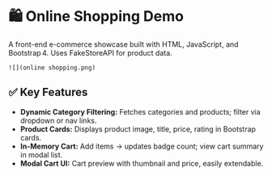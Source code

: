 
# 🛍️ Online Shopping Demo

A front-end e-commerce showcase built with HTML, JavaScript, and Bootstrap 4. Uses FakeStoreAPI for product data.

    ![](online shopping.png)

## ✅ Key Features

- **Dynamic Category Filtering:** Fetches categories and products; filter via dropdown or nav links.
- **Product Cards:** Displays product image, title, price, rating in Bootstrap cards.
- **In-Memory Cart:** Add items → updates badge count; view cart summary in modal list.
- **Modal Cart UI:** Cart preview with thumbnail and price, easily extendable.
